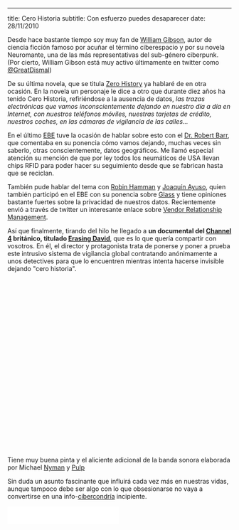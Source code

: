 --- 
title: Cero Historia
subtitle: Con esfuerzo puedes desaparecer
date: 28/11/2010

Desde hace bastante tiempo soy muy fan de [William Gibson](http://www.williamgibsonbooks.com), autor de ciencia ficción famoso por acuñar el término ciberespacio y por su novela Neuromante, una de las más representativas del sub-género ciberpunk. (Por cierto, William Gibson está muy activo últimamente en twitter como [@GreatDismal](http://twitter.com/GreatDismal))

De su última novela, que se titula [Zero History](http://www.amazon.com/dp/B003ZUXXBA?t=edfdz-20) ya hablaré de en otra ocasión. En la novela un personaje le dice a otro que durante diez años ha tenido Cero Historia, refiriéndose a la ausencia de datos, *las trazas electrónicas que vamos inconscientemente dejando en nuestro día a día en Internet, con nuestros teléfonos móviles, nuestras tarjetas de crédito, nuestros coches, en las cámaras de vigilancia de las calles...*

En el último [EBE](http://www.eventoblog.com) tuve la ocasión de hablar sobre esto con el [Dr. Robert Barr](http://robertbarr.tel/), que comentaba en su ponencia cómo vamos dejando, muchas veces sin saberlo, otras conscientemente, datos geográficos. Me llamó especial atención su mención de que por ley todos los neumáticos de USA llevan chips RFID para poder hacer su seguimiento desde que se fabrican hasta que se reciclan. 

También pude hablar del tema con [Robin Hamman](http://twitter.com/cybersoc) y [Joaquín Ayuso](http://twitter.com/joaxap), quien también participó en el EBE con su ponencia sobre [Glass](http://writeonglass.com) y tiene opiniones bastante fuertes sobre la privacidad de nuestros datos. Recientemente envió a través de twitter un interesante enlace sobre [Vendor Relationship Management](http://blogs.law.harvard.edu/vrm/).

Así que finalmente, tirando del hilo he llegado a **un documental del [Channel 4](http://www.channel4.com/) británico, titulado [Erasing David](http:://erasingdavid.com)**, que es lo que quería compartir con vosotros. En él, el director y protagonista trata de ponerse y poner a prueba este intrusivo sistema de vigilancia global contratando anónimamente a unos detectives para que lo encuentren mientras intenta hacerse invisible dejando "cero historia".

<object width="640" height="385"><param name="movie" value="http://www.youtube.com/v/OQvIIcB2kGU?fs=1&amp;hl=es_ES"></param><param name="allowFullScreen" value="true"></param><param name="allowscriptaccess" value="always"></param><embed src="http://www.youtube.com/v/OQvIIcB2kGU?fs=1&amp;hl=es_ES" type="application/x-shockwave-flash" allowscriptaccess="always" allowfullscreen="true" width="640" height="385"></embed></object>

Tiene muy buena pinta y el aliciente adicional de la banda sonora elaborada por Michael [Nyman](http://www.michaelnyman.com/) y [Pulp](http://www.pulpwiki.net/)

Sin duda un asunto fascinante que influirá cada vez más en nuestras vidas, aunque tampoco debe ser algo con lo que obsesionarse no vaya a convertirse en una info-[cibercondría](http://en.wikipedia.org/wiki/Cyberchondria) incipiente.

<object width="250" height="40"> <param name="movie" value="http://listen.grooveshark.com/songWidget.swf" /> <param name="wmode" value="window" /> <param name="allowScriptAccess" value="always" /> <param name="flashvars" value="hostname=cowbell.grooveshark.com&widgetID=23293445&style=metal&p=0" /> <embed src="http://listen.grooveshark.com/songWidget.swf" type="application/x-shockwave-flash" width="250" height="40" flashvars="hostname=cowbell.grooveshark.com&widgetID=23293445&style=metal&p=0" allowScriptAccess="always" wmode="window" /></object>



